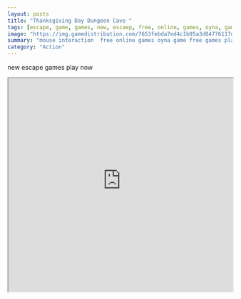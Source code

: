 ```yaml
---
layout: posts
title: "Thanksgiving Day Dungeon Cave "
tags: [escape, game, games, new, escaep, free, online, games, oyna, game, free, games, play, play, games]
image: "https://img.gamedistribution.com/7653febda7ed4c1b95a3d84776117d64.jpg"
summary: "mouse interaction  free online games oyna game free games play play games"
category: "Action"
---
```


new escape games play now

<iframe width="100%" height="480px;" src="https://flash.gamedistribution.com?game=7653febda7ed4c1b95a3d84776117d64"></iframe>